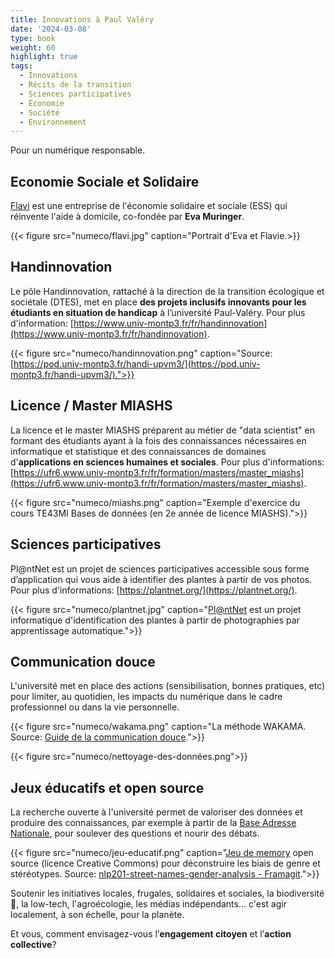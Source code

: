 ```yaml
---
title: Innovations à Paul Valéry
date: '2024-03-08'
type: book
weight: 60
highlight: true
tags:
  - Innovations
  - Récits de la transition
  - Sciences participatives
  - Économie
  - Société
  - Environnement
---
```


Pour un numérique responsable.

<!--more-->

## Economie Sociale et Solidaire

[Flavi](https://flavi.fr/) est une entreprise de l'économie solidaire et sociale (ESS) qui réinvente l'aide à domicile, co-fondée par <b>Eva Muringer</b>.

{{< figure src="numeco/flavi.jpg" caption="Portrait d'Eva et Flavie.>}} 

## Handinnovation

Le pôle Handinnovation, rattaché à la direction de la transition écologique et sociétale (DTES), met en place <b>des projets inclusifs innovants pour les étudiants en situation de handicap</b> à l’université Paul-Valéry. Pour plus d'information: [https://www.univ-montp3.fr/fr/handinnovation](https://www.univ-montp3.fr/fr/handinnovation).

{{< figure src="numeco/handinnovation.png" caption="Source: [https://pod.univ-montp3.fr/handi-upvm3/](https://pod.univ-montp3.fr/handi-upvm3/).">}} 

## Licence / Master MIASHS

La licence et le master MIASHS préparent au métier de "data scientist" en formant des étudiants ayant à la fois des connaissances nécessaires en informatique et statistique et des connaissances de domaines d'<b>applications en sciences humaines et sociales</b>. Pour plus d'informations: [https://ufr6.www.univ-montp3.fr/fr/formation/masters/master_miashs](https://ufr6.www.univ-montp3.fr/fr/formation/masters/master_miashs).

{{< figure src="numeco/miashs.png" caption="Exemple d'exercice du cours TE43MI Bases de données (en 2e année de licence MIASHS).">}} 

## Sciences participatives

Pl@ntNet est un projet de sciences participatives accessible sous forme d’application qui vous aide à identifier des plantes à partir de vos photos. Pour plus d'informations: [https://plantnet.org/](https://plantnet.org/).

{{< figure src="numeco/plantnet.jpg" caption="[Pl@ntNet](https://identify.plantnet.org/fr) est un projet informatique d'identification des plantes à partir de photographies par apprentissage automatique.">}} 

## Communication douce

L'université met en place des actions (sensibilisation, bonnes pratiques, etc) pour limiter, au quotidien, les impacts du numérique dans le cadre professionnel ou dans la vie personnelle.

{{< figure src="numeco/wakama.png" caption="La méthode WAKAMA. Source: [Guide de la communication douce](https://www.univ-montp3.fr/sites/default/files/guide_de_la_communication_douce_2023_0.pdf).">}} 

{{< figure src="numeco/nettoyage-des-données.png">}} 

## Jeux éducatifs et open source

La recherche ouverte à l'université permet de valoriser des données et produire des connaissances, par exemple à partir de la [Base Adresse Nationale](https://adresse.data.gouv.fr/donnees-nationales), pour soulever des questions et nourir des débats.

{{< figure src="numeco/jeu-educatif.png" caption="[Jeu de memory](https://www.mtpcours.fr/u/Jeux-Memory-Montpellier-qui-est-ce.pdf) open source (licence Creative Commons) pour déconstruire les biais de genre et stéréotypes. Source: [nlp201-street-names-gender-analysis - Framagit](https://framagit.org/MichelDeudon/nlp201-street-names-gender-analysis).">}} 

Soutenir les initiatives locales, frugales, solidaires et sociales, la biodiversité 🌸, la low-tech, l'agroécologie, les médias indépendants... c'est agir localement, à son échelle, pour la planète.

Et vous, comment envisagez-vous l’<b>engagement citoyen</b> et l’<b>action collective</b>?